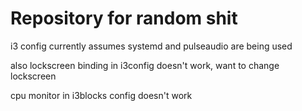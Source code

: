 # Repository for random shit
i3 config currently assumes systemd and pulseaudio are being used

also lockscreen binding in i3config doesn't work, want to change lockscreen

cpu monitor in i3blocks config doesn't work
